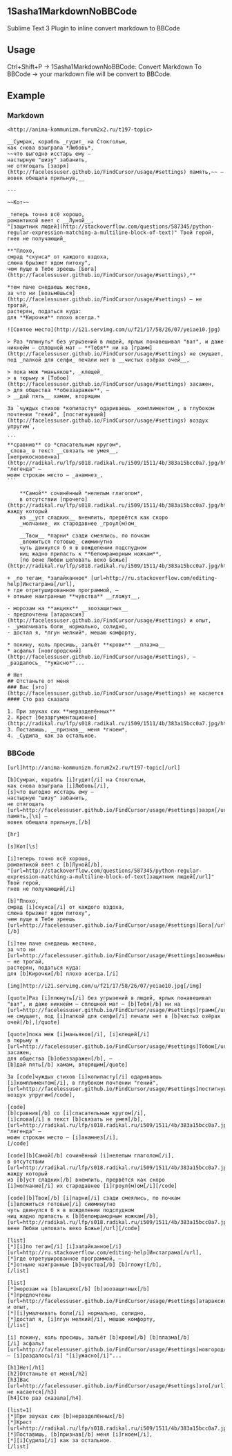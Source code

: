 ## 1Sasha1MarkdownNoBBCode
Sublime Text 3 Plugin to inline convert markdown to BBCode

## Usage

Ctrl+Shift+P → 1Sasha1MarkdownNoBBCode: Convert Markdown To BBCode → your markdown file will be convert to BBCode.

## Example

### Markdown

	<http://anima-kommunizm.forum2x2.ru/t197-topic>

	__Сумрак, корабль _гудит_ на Стокгольм,
	как снова взыграла *Любовь*,
	~~что выгодно исстарь ему —
	настырную "шизу" забанить,
	не отягощать [зазря](http://facelessuser.github.io/FindCursor/usage/#settings) память,~~ —
	вовек обещала прильнув,__

	---

	~~Кот~~

	_теперь точно всё хорошо,
	романтикой веет с __Луной__,
	"[защитник людей](http://stackoverflow.com/questions/587345/python-regular-expression-matching-a-multiline-block-of-text)" Твой герой,
	гнев не получающий_

	**"Плохо,
	смрад *скунса* от каждого вздоха,
	слюна брызжет ядом питоху",
	чем пуще в Тебе зреешь [Бога](http://facelessuser.github.io/FindCursor/usage/#settings),**

	*тем паче снедаешь жестоко,
	за что ни [возьмёшься](http://facelessuser.github.io/FindCursor/usage/#settings) — не трогай,
	растерян, податься куда:
	для **Кирочки** плохо всегда.*

	![Святое место](http://i21.servimg.com/u/f21/17/58/26/07/yeiae10.jpg)

	> Раз *плюнуть* без угрызений в людей, ярлык понавешивал "ват", и даже никнейм — сплошной мат — **Тебя** ни на [грамм](http://facelessuser.github.io/FindCursor/usage/#settings) не смущает, под _палкой для селфи_ печали нет в __чистых озёрах очей__,

	> пока меж *маньяков*, _клещей_
	> в тюрьму я [Тобою](http://facelessuser.github.io/FindCursor/usage/#settings) засажен,
	> для общества **обеззаражен**, —
	> __дай пять__ хамам, вторящим

	За `чуждых стихов *копипаcту* одариваешь _комплиментом_, в глубоком почтении "гений", [постигнувший](http://facelessuser.github.io/FindCursor/usage/#settings) воздух упругим`,

	```
	**сравнив** со *спасательным кругом*,
	_слова_ в текст __связать не умея__,
	[неприкосновенна](http://radikal.ru/lfp/s018.radikal.ru/i509/1511/4b/383a15bcc0a7.jpg/htm) "легенда" —
	моим строкам место — _анамнез_,
	```

	    **Самой** сочинённый *нелепым глаголом*,
	    в отсутствии [прочего](http://radikal.ru/lfp/s018.radikal.ru/i509/1511/4b/383a15bcc0a7.jpg/htm) жажду который
	    из __уст сладких__ внемлить, прервётся как скоро
	    _молчание_ их стародавнее _гроул(м)ом_

		__Твои__ *парни* сзади смеялись, по почкам
		_вложиться готовые_ сиюминутно
		чуть двинулся б я в вожделении подспудном
		ниц жадно припасть к **беломраморным ножкам**,
		[по вене Любви целовать веко Божье](http://radikal.ru/lfp/s018.radikal.ru/i509/1511/4b/383a15bcc0a7.jpg/htm)

	+ _по тегам_ *залайканное* [url=http://ru.stackoverflow.com/editing-help]Инстаграма[/url],
	+ где отретушированное программой, —
	+ отныне наигранные **чувства** __гложут__,

	- морозам на **акциях** __зоозащитных__
	- предпочтены [атараксия](http://facelessuser.github.io/FindCursor/usage/#settings) и опыт,
	- _умалчивать боли_ нормально, солидно,
	- достал я, *лгун мелкий*, мешаю комфорту,

	* покину, коль просишь, зальёт **крови** __плазма__
	* асфальт [новгородский](http://facelessuser.github.io/FindCursor/usage/#settings), — _раздалось_ "*ужасно*"...

	# Нет
	## Отстаньте от меня
	### Вас [это](http://facelessuser.github.io/FindCursor/usage/#settings) не касается
	#### Сто раз сказала

	1. При звуках сих **неразделённых**
	2. Крест [безаргументационно](http://radikal.ru/lfp/s018.radikal.ru/i509/1511/4b/383a15bcc0a7.jpg/htm)
	3. Поставишь, __признав__ меня *гноем*,
	4. _Судила_ как за остальное.

### BBCode

	[url]http://anima-kommunizm.forum2x2.ru/t197-topic[/url]

	[b]Сумрак, корабль [i]гудит[/i] на Стокгольм,
	как снова взыграла [i]Любовь[/i],
	[s]что выгодно исстарь ему —
	настырную "шизу" забанить,
	не отягощать [url=http://facelessuser.github.io/FindCursor/usage/#settings]зазря[/url] память,[\s] —
	вовек обещала прильнув,[/b]

	[hr]

	[s]Кот[\s]

	[i]теперь точно всё хорошо,
	романтикой веет с [b]Луной[/b],
	"[url=http://stackoverflow.com/questions/587345/python-regular-expression-matching-a-multiline-block-of-text]защитник людей[/url]" Твой герой,
	гнев не получающий[/i]

	[b]"Плохо,
	смрад [i]скунса[/i] от каждого вздоха,
	слюна брызжет ядом питоху",
	чем пуще в Тебе зреешь [url=http://facelessuser.github.io/FindCursor/usage/#settings]Бога[/url],[/b]

	[i]тем паче снедаешь жестоко,
	за что ни [url=http://facelessuser.github.io/FindCursor/usage/#settings]возьмёшься[/url] — не трогай,
	растерян, податься куда:
	для [b]Кирочки[/b] плохо всегда.[/i]

	[img]http://i21.servimg.com/u/f21/17/58/26/07/yeiae10.jpg[/img]

	[quote]Раз [i]плюнуть[/i] без угрызений в людей, ярлык понавешивал "ват", и даже никнейм — сплошной мат — [b]Тебя[/b] ни на [url=http://facelessuser.github.io/FindCursor/usage/#settings]грамм[/url] не смущает, под [i]палкой для селфи[/i] печали нет в [b]чистых озёрах очей[/b],[/quote]

	[quote]пока меж [i]маньяков[/i], [i]клещей[/i]
	в тюрьму я [url=http://facelessuser.github.io/FindCursor/usage/#settings]Тобою[/url] засажен,
	для общества [b]обеззаражен[/b], —
	[b]дай пять[/b] хамам, вторящим[/quote]

	За [code]чуждых стихов [i]копипаcту[/i] одариваешь [i]комплиментом[/i], в глубоком почтении "гений", [url=http://facelessuser.github.io/FindCursor/usage/#settings]постигнувший[/url] воздух упругим[/code],

	[code]
	[b]сравнив[/b] со [i]спасательным кругом[/i],
	[i]слова[/i] в текст [b]связать не умея[/b],
	[url=http://radikal.ru/lfp/s018.radikal.ru/i509/1511/4b/383a15bcc0a7.jpg/htm]неприкосновенна[/url] "легенда" —
	моим строкам место — [i]анамнез[/i],
	[/code]

	[code][b]Самой[/b] сочинённый [i]нелепым глаголом[/i],
	в отсутствии [url=http://radikal.ru/lfp/s018.radikal.ru/i509/1511/4b/383a15bcc0a7.jpg/htm]прочего[/url] жажду который
	из [b]уст сладких[/b] внемлить, прервётся как скоро
	[i]молчание[/i] их стародавнее [i]гроул(м)ом[/i][/code]

	[code][b]Твои[/b] [i]парни[/i] сзади смеялись, по почкам
	[i]вложиться готовые[/i] сиюминутно
	чуть двинулся б я в вожделении подспудном
	ниц жадно припасть к [b]беломраморным ножкам[/b],
	[url=http://radikal.ru/lfp/s018.radikal.ru/i509/1511/4b/383a15bcc0a7.jpg/htm]по вене Любви целовать веко Божье[/url][/code]

	[list]
	[*][i]по тегам[/i] [i]залайканное[/i] [url=http://ru.stackoverflow.com/editing-help]Инстаграма[/url],
	[*]где отретушированное программой, —
	[*]отныне наигранные [b]чувства[/b] [b]гложут[/b],
	[/list]

	[list]
	[*]морозам на [b]акциях[/b] [b]зоозащитных[/b]
	[*]предпочтены [url=http://facelessuser.github.io/FindCursor/usage/#settings]атараксия[/url] и опыт,
	[*][i]умалчивать боли[/i] нормально, солидно,
	[*]достал я, [i]лгун мелкий[/i], мешаю комфорту,
	[/list]

	[i] покину, коль просишь, зальёт [b]крови[/b] [b]плазма[/b]
	[/i] асфальт [url=http://facelessuser.github.io/FindCursor/usage/#settings]новгородский[/url], — [i]раздалось[/i] "[i]ужасно[/i]"...

	[h1]Нет[/h1]
	[h2]Отстаньте от меня[/h2]
	[h3]Вас [url=http://facelessuser.github.io/FindCursor/usage/#settings]это[/url] не касается[/h3]
	[h4]Сто раз сказала[/h4]

	[list=1]
	[*]При звуках сих [b]неразделённых[/b]
	[*]Крест [url=http://radikal.ru/lfp/s018.radikal.ru/i509/1511/4b/383a15bcc0a7.jpg/htm]безаргументационно[/url]
	[*]Поставишь, [b]признав[/b] меня [i]гноем[/i],
	[*][i]Судила[/i] как за остальное.
	[/list]



